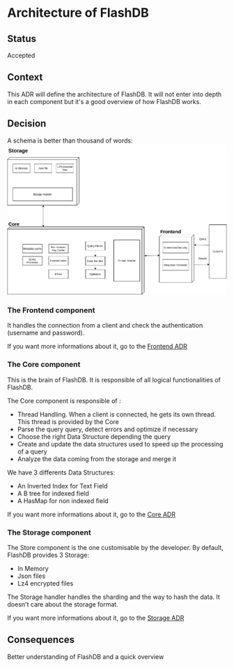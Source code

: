 # Architecture of FlashDB

## Status

Accepted

## Context

This ADR will define the architecture of FlashDB. It will not enter into depth in each component but it's a good overview of how FlashDB works.

## Decision

A schema is better than thousand of words: 
![image](media/architecture_flashdb.png)

### The Frontend component

It handles the connection from a client and check the authentication (username and password).

If you want more informations about it, go to the [Frontend ADR](frontend_architecture.md)

### The Core component

This is the brain of FlashDB. It is responsible of all logical functionalities of FlashDB.

The Core component is responsible of :
- Thread Handling. When a client is connected, he gets its own thread. This thread is provided by the Core
- Parse the query query, detect errors and optimize if necessary
- Choose the right Data Structure depending the query
- Create and update the data structures used to speed up the processing of a query
- Analyze the data coming from the storage and merge it

We have 3 differents Data Structures:
- An Inverted Index for Text Field
- A B tree for indexed field
- A HasMap for non indexed field

If you want more informations about it, go to the [Core ADR](core_architecture.md) 


### The Storage component

The Store component is the one customisable by the developer. By default, FlashDB provides 3 Storage:
- In Memory
- Json files
- Lz4 encrypted files

The Storage handler handles the sharding and the way to hash the data. It doesn't care about the storage format.

If you want more informations about it, go to the [Storage ADR](storage_architecture.md)

## Consequences

Better understanding of FlashDB and a quick overview

